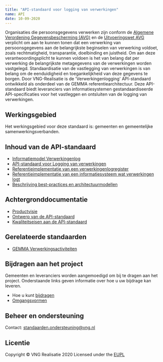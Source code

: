 ```yaml
---
title: "API-standaard voor logging van verwerkingen"
name: API
date: 10-09-2020
---
```


Organisaties die persoonsgegevens verwerken zijn conform de [Algemene Verordening Gegevensbescherming (AVG)](https://autoriteitpersoonsgegevens.nl/nl/over-privacy/wetten/algemene-verordening-gegevensbescherming-avg) en de [Uitvoeringswet AVG](https://wetten.overheid.nl/BWBR0040940/2019-02-19) verplicht om aan te kunnen tonen dat een verwerking van persoonsgegevens aan de belangrijkste beginselen van verwerking voldoet, zoals rechtmatigheid, transparantie, doelbinding en juistheid. Om aan deze verantwoordingsplicht te kunnen voldoen is het van belang dat per verwerking de belangrijkste metagegevens van de verwerkingen worden vastgelegd. Standaardisatie van de vastlegging van verwerkingen is van belang om de eenduidigheid en toegankelijkheid van deze gegevens te borgen. Door VNG-Realisatie is de 'Verwerkingenlogging' API-standaard ontwikkeld als onderdeel van de GEMMA referentiearchitectuur. Deze API-standaard biedt leveranciers van informatiesystemen gestandaardiseerde API-specificaties voor het vastleggen en ontsluiten van de logging van verwerkingen.

## Werkingsgebied 
Het werkingsgebied voor deze standaard is: gemeenten en gemeentelijke samenwerkingsverbanden.

## Inhoud van de API-standaard
- [Informatiemodel Verwerkingenlog](./_content/archief/work_in_progress.md)
- [API-standaard voor Logging van verwerkingen](./_content/archief/work_in_progress.md)
- [Referentieimplementatie van een verwerkingenlogregister](./_content/archief/work_in_progress.md)
- [Referentieimplementatie van een informatiesysteem wat verwerkingen logt](./_content/archief/work_in_progress.md)
- [Beschrijving best-practices en architectuurmodellen](./_content/archief/work_in_progress.md)

## Achtergronddocumentatie
- [Productvisie](./_content/productvisie/index.md)
- [Ontwerp van de API-standaard](./_content/achtergronddocumentatie/ontwerp.md)
- [Kwaliteitseisen aan de API-standaard](./_content/achtergronddocumentatie/definition_of_done.md)

## Gerelateerde standaarden
* [GEMMA Verwerkingsactiviteiten](https://github.com/VNG-Realisatie/gemma-verwerkingsactiviteiten)

## Bijdragen aan het project
Gemeenten en leveranciers worden aangemoedigd om bij te dragen aan het project. Onderstaande links geven informatie over hoe u uw bijdrage kan leveren.
* Hoe u kunt [bijdragen](https://github.com/VNG-Realisatie/Tutorial/blob/master/CONTRIBUTING.md)
* [Omgangsvormen](https://github.com/VNG-Realisatie/Tutorial/blob/master/CODE_OF_CONDUCT.md)

## Beheer en ondersteuning
Contact: standaarden.ondersteuning@vng.nl

## Licentie
Copyright &copy; VNG Realisatie 2020
Licensed under the [EUPL](https://github.com/VNG-Realisatie/gemma-verwerkingenlogging/blob/master/LICENCE.md)
